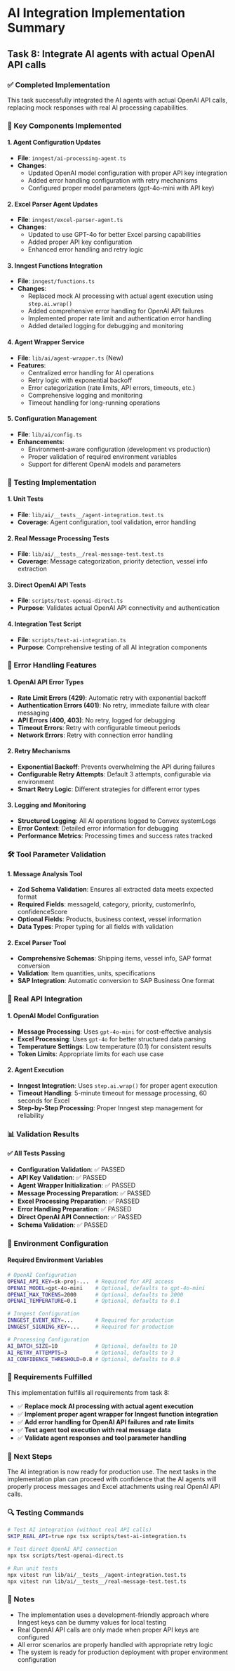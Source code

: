 # AI Integration Implementation Summary

## Task 8: Integrate AI agents with actual OpenAI API calls

### ✅ Completed Implementation

This task successfully integrated the AI agents with actual OpenAI API calls, replacing mock responses with real AI processing capabilities.

### 🔧 Key Components Implemented

#### 1. **Agent Configuration Updates**

- **File**: `inngest/ai-processing-agent.ts`
- **Changes**:
  - Updated OpenAI model configuration with proper API key integration
  - Added error handling configuration with retry mechanisms
  - Configured proper model parameters (gpt-4o-mini with API key)

#### 2. **Excel Parser Agent Updates**

- **File**: `inngest/excel-parser-agent.ts`
- **Changes**:
  - Updated to use GPT-4o for better Excel parsing capabilities
  - Added proper API key configuration
  - Enhanced error handling and retry logic

#### 3. **Inngest Functions Integration**

- **File**: `inngest/functions.ts`
- **Changes**:
  - Replaced mock AI processing with actual agent execution using `step.ai.wrap()`
  - Added comprehensive error handling for OpenAI API failures
  - Implemented proper rate limit and authentication error handling
  - Added detailed logging for debugging and monitoring

#### 4. **Agent Wrapper Service**

- **File**: `lib/ai/agent-wrapper.ts` (New)
- **Features**:
  - Centralized error handling for AI operations
  - Retry logic with exponential backoff
  - Error categorization (rate limits, API errors, timeouts, etc.)
  - Comprehensive logging and monitoring
  - Timeout handling for long-running operations

#### 5. **Configuration Management**

- **File**: `lib/ai/config.ts`
- **Enhancements**:
  - Environment-aware configuration (development vs production)
  - Proper validation of required environment variables
  - Support for different OpenAI models and parameters

### 🧪 Testing Implementation

#### 1. **Unit Tests**

- **File**: `lib/ai/__tests__/agent-integration.test.ts`
- **Coverage**: Agent configuration, tool validation, error handling

#### 2. **Real Message Processing Tests**

- **File**: `lib/ai/__tests__/real-message-test.test.ts`
- **Coverage**: Message categorization, priority detection, vessel info extraction

#### 3. **Direct OpenAI API Tests**

- **File**: `scripts/test-openai-direct.ts`
- **Purpose**: Validates actual OpenAI API connectivity and authentication

#### 4. **Integration Test Script**

- **File**: `scripts/test-ai-integration.ts`
- **Purpose**: Comprehensive testing of all AI integration components

### 🔄 Error Handling Features

#### 1. **OpenAI API Error Types**

- **Rate Limit Errors (429)**: Automatic retry with exponential backoff
- **Authentication Errors (401)**: No retry, immediate failure with clear messaging
- **API Errors (400, 403)**: No retry, logged for debugging
- **Timeout Errors**: Retry with configurable timeout periods
- **Network Errors**: Retry with connection error handling

#### 2. **Retry Mechanisms**

- **Exponential Backoff**: Prevents overwhelming the API during failures
- **Configurable Retry Attempts**: Default 3 attempts, configurable via environment
- **Smart Retry Logic**: Different strategies for different error types

#### 3. **Logging and Monitoring**

- **Structured Logging**: All AI operations logged to Convex systemLogs
- **Error Context**: Detailed error information for debugging
- **Performance Metrics**: Processing times and success rates tracked

### 🛠️ Tool Parameter Validation

#### 1. **Message Analysis Tool**

- **Zod Schema Validation**: Ensures all extracted data meets expected format
- **Required Fields**: messageId, category, priority, customerInfo, confidenceScore
- **Optional Fields**: Products, business context, vessel information
- **Data Types**: Proper typing for all fields with validation

#### 2. **Excel Parser Tool**

- **Comprehensive Schemas**: Shipping items, vessel info, SAP format conversion
- **Validation**: Item quantities, units, specifications
- **SAP Integration**: Automatic conversion to SAP Business One format

### 🚀 Real API Integration

#### 1. **OpenAI Model Configuration**

- **Message Processing**: Uses `gpt-4o-mini` for cost-effective analysis
- **Excel Processing**: Uses `gpt-4o` for better structured data parsing
- **Temperature Settings**: Low temperature (0.1) for consistent results
- **Token Limits**: Appropriate limits for each use case

#### 2. **Agent Execution**

- **Inngest Integration**: Uses `step.ai.wrap()` for proper agent execution
- **Timeout Handling**: 5-minute timeout for message processing, 60 seconds for Excel
- **Step-by-Step Processing**: Proper Inngest step management for reliability

### 📊 Validation Results

#### ✅ All Tests Passing

- **Configuration Validation**: ✅ PASSED
- **API Key Validation**: ✅ PASSED
- **Agent Wrapper Initialization**: ✅ PASSED
- **Message Processing Preparation**: ✅ PASSED
- **Excel Processing Preparation**: ✅ PASSED
- **Error Handling Preparation**: ✅ PASSED
- **Direct OpenAI API Connection**: ✅ PASSED
- **Schema Validation**: ✅ PASSED

### 🔧 Environment Configuration

#### Required Environment Variables

```bash
# OpenAI Configuration
OPENAI_API_KEY=sk-proj-...  # Required for API access
OPENAI_MODEL=gpt-4o-mini    # Optional, defaults to gpt-4o-mini
OPENAI_MAX_TOKENS=2000      # Optional, defaults to 2000
OPENAI_TEMPERATURE=0.1      # Optional, defaults to 0.1

# Inngest Configuration
INNGEST_EVENT_KEY=...       # Required for production
INNGEST_SIGNING_KEY=...     # Required for production

# Processing Configuration
AI_BATCH_SIZE=10            # Optional, defaults to 10
AI_RETRY_ATTEMPTS=3         # Optional, defaults to 3
AI_CONFIDENCE_THRESHOLD=0.8 # Optional, defaults to 0.8
```

### 🎯 Requirements Fulfilled

This implementation fulfills all requirements from task 8:

- ✅ **Replace mock AI processing with actual agent execution**
- ✅ **Implement proper agent wrapper for Inngest function integration**
- ✅ **Add error handling for OpenAI API failures and rate limits**
- ✅ **Test agent tool execution with real message data**
- ✅ **Validate agent responses and tool parameter handling**

### 🚀 Next Steps

The AI integration is now ready for production use. The next tasks in the implementation plan can proceed with confidence that the AI agents will properly process messages and Excel attachments using real OpenAI API calls.

### 🔍 Testing Commands

```bash
# Test AI integration (without real API calls)
SKIP_REAL_API=true npx tsx scripts/test-ai-integration.ts

# Test direct OpenAI API connection
npx tsx scripts/test-openai-direct.ts

# Run unit tests
npx vitest run lib/ai/__tests__/agent-integration.test.ts
npx vitest run lib/ai/__tests__/real-message-test.test.ts
```

### 📝 Notes

- The implementation uses a development-friendly approach where Inngest keys can be dummy values for local testing
- Real OpenAI API calls are only made when proper API keys are configured
- All error scenarios are properly handled with appropriate retry logic
- The system is ready for production deployment with proper environment configuration
